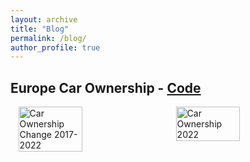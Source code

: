 ```yaml
---
layout: archive
title: "Blog"
permalink: /blog/
author_profile: true
---
```


## Europe Car Ownership - [Code](https://github.com/hdydenairn/_cartography/blob/main/_eurostat/_car_ownership_europe.R)

<div style="display: flex; justify-content: space-around;">
  <img src="https://hdydenairn.github.io/images/car_ownership_change_2017_2022.png" alt="Car Ownership Change 2017-2022" style="width: 45%;"/>
  <img src="https://hdydenairn.github.io/images/car_ownership_2022.png" alt="Car Ownership 2022" style="width: 45%;"/>
</div>
